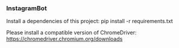 ### InstagramBot

Install a dependencies of this project: pip install -r requirements.txt

Please install a compatible version of ChromeDriver: https://chromedriver.chromium.org/downloads

